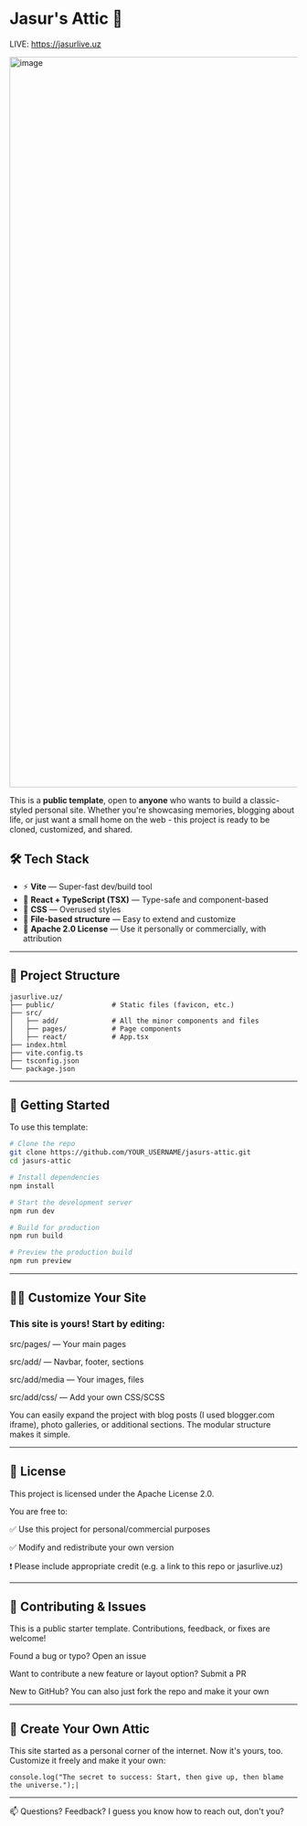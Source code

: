 # Jasur's Attic 🧳

LIVE: https://jasurlive.uz

<img width="2532" height="1279" alt="image" src="https://github.com/user-attachments/assets/3037d9d9-1bbb-4208-b4a9-cfa4e6faa242" />

This is a **public template**, open to **anyone** who wants to build a classic-styled personal site. Whether you're showcasing memories, blogging about life, or just want a small home on the web - this project is ready to be cloned, customized, and shared.

## 🛠️ Tech Stack

- ⚡ **Vite** — Super-fast dev/build tool
- 🧠 **React + TypeScript (TSX)** — Type-safe and component-based
- 🎨 **CSS** — Overused styles
- 📁 **File-based structure** — Easy to extend and customize
- 🧾 **Apache 2.0 License** — Use it personally or commercially, with attribution

---

## 📂 Project Structure

```
jasurlive.uz/
├── public/              # Static files (favicon, etc.)
├── src/
│   ├── add/             # All the minor components and files
│   ├── pages/           # Page components
│   ├── react/           # App.tsx
├── index.html
├── vite.config.ts
├── tsconfig.json
└── package.json
```

---

## 🚀 Getting Started

To use this template:

```bash
# Clone the repo
git clone https://github.com/YOUR_USERNAME/jasurs-attic.git
cd jasurs-attic

# Install dependencies
npm install

# Start the development server
npm run dev

# Build for production
npm run build

# Preview the production build
npm run preview
```

---

## 🧑‍💻 Customize Your Site

### This site is yours! Start by editing:

src/pages/ — Your main pages

src/add/ — Navbar, footer, sections

src/add/media — Your images, files

src/add/css/ — Add your own CSS/SCSS

You can easily expand the project with blog posts (I used blogger.com iframe), photo galleries, or additional sections. The modular structure makes it simple.

---

## 📜 License

This project is licensed under the Apache License 2.0.

You are free to:

✅ Use this project for personal/commercial purposes

✅ Modify and redistribute your own version

❗ Please include appropriate credit (e.g. a link to this repo or jasurlive.uz)

---

## 🤝 Contributing & Issues

This is a public starter template. Contributions, feedback, or fixes are welcome!

Found a bug or typo? Open an issue

Want to contribute a new feature or layout option? Submit a PR

New to GitHub? You can also just fork the repo and make it your own

---

## 🧳 Create Your Own Attic

This site started as a personal corner of the internet. Now it's yours, too. Customize it freely and make it your own:

```
console.log("The secret to success: Start, then give up, then blame the universe.");|
```

---

📫 Questions? Feedback? I guess you know how to reach out, don't you?

